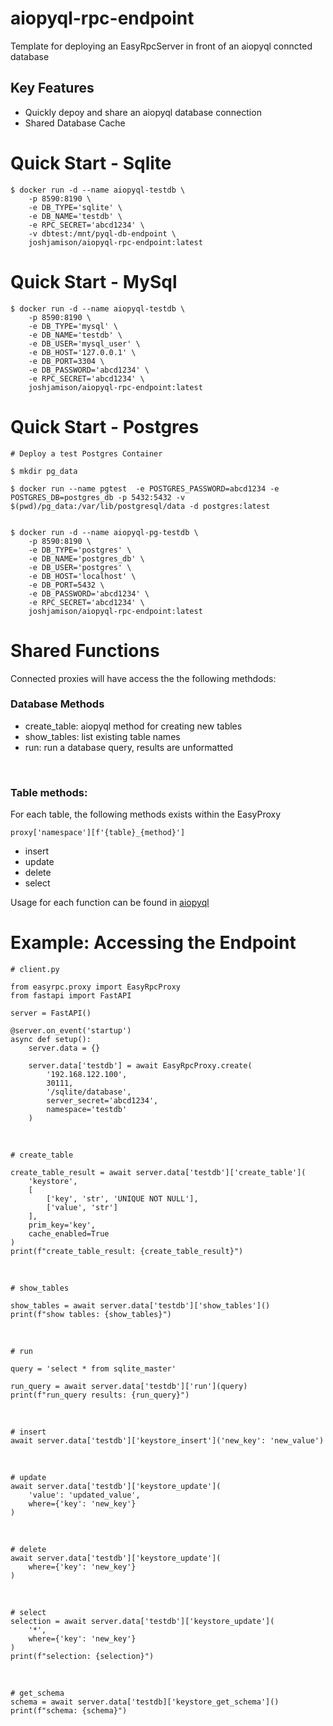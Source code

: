 # aiopyql-rpc-endpoint
Template for deploying an EasyRpcServer in front of an aiopyql conncted database

## Key Features
- Quickly depoy and share an aiopyql database connection 
- Shared Database Cache

# Quick Start - Sqlite

    $ docker run -d --name aiopyql-testdb \
        -p 8590:8190 \
        -e DB_TYPE='sqlite' \
        -e DB_NAME='testdb' \
        -e RPC_SECRET='abcd1234' \
        -v dbtest:/mnt/pyql-db-endpoint \
        joshjamison/aiopyql-rpc-endpoint:latest

# Quick Start - MySql

    $ docker run -d --name aiopyql-testdb \
        -p 8590:8190 \
        -e DB_TYPE='mysql' \
        -e DB_NAME='testdb' \
        -e DB_USER='mysql_user' \
        -e DB_HOST='127.0.0.1' \ 
        -e DB_PORT=3304 \
        -e DB_PASSWORD='abcd1234' \
        -e RPC_SECRET='abcd1234' \
        joshjamison/aiopyql-rpc-endpoint:latest

# Quick Start - Postgres

    # Deploy a test Postgres Container

    $ mkdir pg_data

    $ docker run --name pgtest  -e POSTGRES_PASSWORD=abcd1234 -e POSTGRES_DB=postgres_db -p 5432:5432 -v $(pwd)/pg_data:/var/lib/postgresql/data -d postgres:latest


    $ docker run -d --name aiopyql-pg-testdb \
        -p 8590:8190 \
        -e DB_TYPE='postgres' \
        -e DB_NAME='postgres_db' \
        -e DB_USER='postgres' \
        -e DB_HOST='localhost' \
        -e DB_PORT=5432 \
        -e DB_PASSWORD='abcd1234' \
        -e RPC_SECRET='abcd1234' \
        joshjamison/aiopyql-rpc-endpoint:latest

# Shared Functions
Connected proxies will have access the the following methdods:

### Database Methods
- create_table: aiopyql method for creating new tables
- show_tables: list existing table names
- run: run a database query, results are unformatted

<br>

### Table methods: <br>

For each table, the following methods exists within the EasyProxy 

    proxy['namespace'][f'{table}_{method}']

- insert 
- update 
- delete
- select

Usage for each function can be found in [aiopyql](https://github.com/codemation/aiopyql)




# Example: Accessing the Endpoint

    # client.py

    from easyrpc.proxy import EasyRpcProxy
    from fastapi import FastAPI

    server = FastAPI()

    @server.on_event('startup')
    async def setup():
        server.data = {}

        server.data['testdb'] = await EasyRpcProxy.create(
            '192.168.122.100', 
            30111, 
            '/sqlite/database', 
            server_secret='abcd1234',
            namespace='testdb'
        )
<br>

    # create_table

    create_table_result = await server.data['testdb']['create_table'](
        'keystore',
        [
            ['key', 'str', 'UNIQUE NOT NULL'],
            ['value', 'str']
        ],
        prim_key='key',
        cache_enabled=True
    )
    print(f"create_table_result: {create_table_result}")
<br>

    # show_tables

    show_tables = await server.data['testdb']['show_tables']()
    print(f"show tables: {show_tables}")
<br>

    # run

    query = 'select * from sqlite_master'

    run_query = await server.data['testdb']['run'](query)
    print(f"run_query results: {run_query}")
<br>

    # insert
    await server.data['testdb']['keystore_insert']('new_key': 'new_value')
<br>

    # update
    await server.data['testdb']['keystore_update'](
        'value': 'updated_value', 
        where={'key': 'new_key'}
    )
<br>

    # delete
    await server.data['testdb']['keystore_update']( 
        where={'key': 'new_key'}
    )
<br>

    # select
    selection = await server.data['testdb']['keystore_update']( 
        '*',
        where={'key': 'new_key'}
    )
    print(f"selection: {selection}")
<br>

    # get_schema
    schema = await server.data['testdb]['keystore_get_schema']()
    print(f"schema: {schema}")



